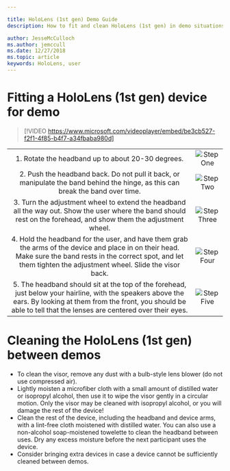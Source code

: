 ```yaml
---

title: HoloLens (1st gen) Demo Guide
description: How to fit and clean HoloLens (1st gen) in demo situations

author: JesseMcCulloch
ms.author: jemccull
ms.date: 12/27/2018
ms.topic: article
keywords: HoloLens, user
---
```



<H1>Fitting a HoloLens (1st gen) device for demo </H1>

> [!VIDEO https://www.microsoft.com/videoplayer/embed/be3cb527-f2f1-4f85-b4f7-a34fbaba980d]

|     |     |
|:---:|:---:|
|1. Rotate the headband up to about 20-30 degrees.|![Step One](images/FitGuideStep1.png)|
|2. Push the headband back. Do not pull it back, or manipulate the band behind the hinge, as this can break the band over time.|![Step Two](images/FitGuideStep2.png)|
|3. Turn the adjustment wheel to extend the headband all the way out. Show the user where the band should rest on the forehead, and show them the adjustment wheel.|![Step Three](images/FitGuideStep3.png)|
|4. Hold the headband for the user, and have them grab the arms of the device and place in on their head. Make sure the band rests in the correct spot, and let them tighten the adjustment wheel. Slide the visor back.|![Step Four](images/FitGuideStep4.png)|
|5. The headband should sit at the top of the forehead, just below your hairline, with the speakers above the ears. By looking at them from the front, you should be able to tell that the lenses are centered over their eyes.|![Step Five](images/FitGuideSetep5.png)|


<H1>Cleaning the HoloLens (1st gen) between demos</H1>


- To clean the visor, remove any dust with a bulb-style lens blower (do not use compressed air).
- Lightly moisten a microfiber cloth with a small amount of distilled water or isopropyl alcohol, then use it to wipe the visor gently in a circular motion. Only the visor may be cleaned with isopropyl alcohol, or you will damage the rest of the device!
- Clean the rest of the device, including the headband and device arms, with a lint-free cloth moistened with distilled water. You can also use a non-alcohol soap-moistened towelette to clean the headband between uses. Dry any excess moisture before the next participant uses the device.
- Consider bringing extra devices in case a device cannot be sufficiently cleaned between demos.
